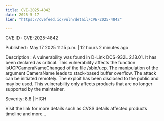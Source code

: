 ```yaml
---
title: CVE-2025-4842
date: 2025-5-17
lien: "https://cvefeed.io/vuln/detail/CVE-2025-4842"

---
```


CVE ID : CVE-2025-4842

Published :  May 17
2025
11:15 p.m. | 12 hours
2 minutes ago

Description : A vulnerability was found in D-Link DCS-932L 2.18.01. It has been declared as critical. This vulnerability affects the function isUCPCameraNameChanged of the file /sbin/ucp. The manipulation of the argument CameraName leads to stack-based buffer overflow. The attack can be initiated remotely. The exploit has been disclosed to the public and may be used. This vulnerability only affects products that are no longer supported by the maintainer.

Severity: 8.8 | HIGH

Visit the link for more details
such as CVSS details
affected products
timeline
and more...
